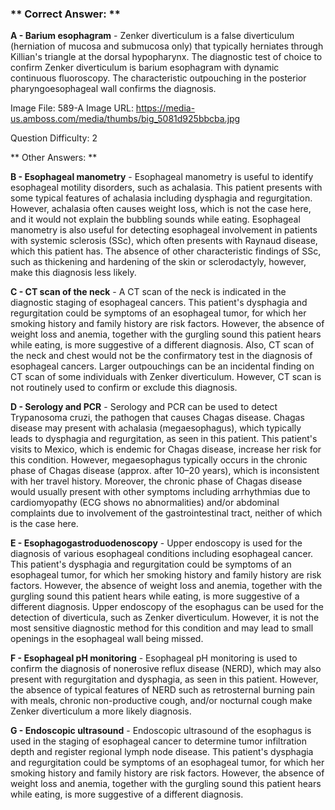 ### ** Correct Answer: **

**A - Barium esophagram** - Zenker diverticulum is a false diverticulum (herniation of mucosa and submucosa only) that typically herniates through Killian's triangle at the dorsal hypopharynx. The diagnostic test of choice to confirm Zenker diverticulum is barium esophagram with dynamic continuous fluoroscopy. The characteristic outpouching in the posterior pharyngoesophageal wall confirms the diagnosis.

Image File: 589-A
Image URL: https://media-us.amboss.com/media/thumbs/big_5081d925bbcba.jpg

Question Difficulty: 2

** Other Answers: **

**B - Esophageal manometry** - Esophageal manometry is useful to identify esophageal motility disorders, such as achalasia. This patient presents with some typical features of achalasia including dysphagia and regurgitation. However, achalasia often causes weight loss, which is not the case here, and it would not explain the bubbling sounds while eating. Esophageal manometry is also useful for detecting esophageal involvement in patients with systemic sclerosis (SSc), which often presents with Raynaud disease, which this patient has. The absence of other characteristic findings of SSc, such as thickening and hardening of the skin or sclerodactyly, however, make this diagnosis less likely.

**C - CT scan of the neck** - A CT scan of the neck is indicated in the diagnostic staging of esophageal cancers. This patient's dysphagia and regurgitation could be symptoms of an esophageal tumor, for which her smoking history and family history are risk factors. However, the absence of weight loss and anemia, together with the gurgling sound this patient hears while eating, is more suggestive of a different diagnosis. Also, CT scan of the neck and chest would not be the confirmatory test in the diagnosis of esophageal cancers. Larger outpouchings can be an incidental finding on CT scan of some individuals with Zenker diverticulum. However, CT scan is not routinely used to confirm or exclude this diagnosis.

**D - Serology and PCR** - Serology and PCR can be used to detect Trypanosoma cruzi, the pathogen that causes Chagas disease. Chagas disease may present with achalasia (megaesophagus), which typically leads to dysphagia and regurgitation, as seen in this patient. This patient's visits to Mexico, which is endemic for Chagas disease, increase her risk for this condition. However, megaesophagus typically occurs in the chronic phase of Chagas disease (approx. after 10–20 years), which is inconsistent with her travel history. Moreover, the chronic phase of Chagas disease would usually present with other symptoms including arrhythmias due to cardiomyopathy (ECG shows no abnormalities) and/or abdominal complaints due to involvement of the gastrointestinal tract, neither of which is the case here.

**E - Esophagogastroduodenoscopy** - Upper endoscopy is used for the diagnosis of various esophageal conditions including esophageal cancer. This patient's dysphagia and regurgitation could be symptoms of an esophageal tumor, for which her smoking history and family history are risk factors. However, the absence of weight loss and anemia, together with the gurgling sound this patient hears while eating, is more suggestive of a different diagnosis. Upper endoscopy of the esophagus can be used for the detection of diverticula, such as Zenker diverticulum. However, it is not the most sensitive diagnostic method for this condition and may lead to small openings in the esophageal wall being missed.

**F - Esophageal pH monitoring** - Esophageal pH monitoring is used to confirm the diagnosis of nonerosive reflux disease (NERD), which may also present with regurgitation and dysphagia, as seen in this patient. However, the absence of typical features of NERD such as retrosternal burning pain with meals, chronic non-productive cough, and/or nocturnal cough make Zenker diverticulum a more likely diagnosis.

**G - Endoscopic ultrasound** - Endoscopic ultrasound of the esophagus is used in the staging of esophageal cancer to determine tumor infiltration depth and register regional lymph node disease. This patient's dysphagia and regurgitation could be symptoms of an esophageal tumor, for which her smoking history and family history are risk factors. However, the absence of weight loss and anemia, together with the gurgling sound this patient hears while eating, is more suggestive of a different diagnosis.

